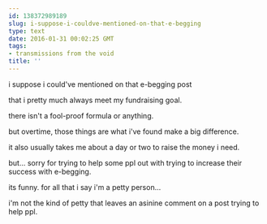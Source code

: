 ```yaml
---
id: 138372989189
slug: i-suppose-i-couldve-mentioned-on-that-e-begging
type: text
date: 2016-01-31 00:02:25 GMT
tags:
- transmissions from the void
title: ''
---
```


i suppose i could've mentioned on that e-begging post

that i pretty much always meet my fundraising goal.

there isn't a fool-proof formula or anything.

but overtime, those things are what i've found make a big difference.

it also usually takes me about a day or two to raise the money i need.

but... sorry for trying to help some ppl out with trying to increase their success with e-begging.

its funny. for all that i say i'm a petty person...

i'm not the kind of petty that leaves an asinine comment on a post trying to help ppl.